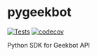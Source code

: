 # pygeekbot

[![Tests](https://github.com/yaugenst/pygeekbot/actions/workflows/test.yml/badge.svg)](https://github.com/yaugenst/pygeekbot/actions/workflows/test.yml)
[![codecov](https://codecov.io/gh/yaugenst/pygeekbot/graph/badge.svg)](https://codecov.io/gh/yaugenst/pygeekbot)

Python SDK for Geekbot API
